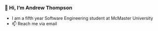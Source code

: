 ### 👋 Hi, I’m Andrew Thompson
- I am a fifth year Software Engineering student at McMaster University
- 📫 Reach me via email
